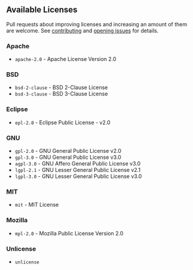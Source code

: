 ## Available Licenses
Pull requests about improving licenses and increasing an amount of them are welcome.
See [contributing](../.github/CONTRIBUTING.md) and [opening issues](../.github/ISSUE_TEMPLATE.md) for details.

### Apache
* `apache-2.0` - Apache License Version 2.0

### BSD
* `bsd-2-clause` - BSD 2-Clause License
* `bsd-3-clause` - BSD 3-Clause License

### Eclipse
* `epl-2.0` - Eclipse Public License - v2.0

### GNU
* `gpl-2.0` - GNU General Public License v2.0
* `gpl-3.0` - GNU General Public License v3.0
* `agpl-3.0` - GNU Affero General Public License v3.0
* `lgpl-2.1` - GNU Lesser General Public License v2.1
* `lgpl-3.0` - GNU Lesser General Public License v3.0

### MIT
* `mit` - MIT License

### Mozilla
* `mpl-2.0` - Mozilla Public License Version 2.0

### Unlicense
* `unlicense`
